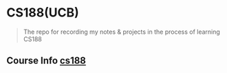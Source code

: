 # CS188(UCB)

> The repo for recording my notes &amp; projects in the process of learning CS188

## Course Info [cs188](https://inst.eecs.berkeley.edu/~cs188/fa22/)
